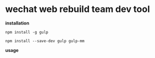 wechat web rebuild team dev tool
================

**installation**

```
npm install -g gulp

npm install --save-dev gulp gulp-mm

```

**usage**


